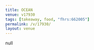 ```yaml
---
title: OCEAN
venue: v17930
tags: [takeaway, food, "fhrs:662005"]
permalink: /v/17930/
layout: venue
---
```

null